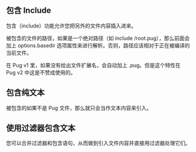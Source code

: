 ## 包含 Include
包含（include）功能允许您把另外的文件内容插入进来。

被包含的文件的路径，如果是一个绝对路径（如 include /root.pug），那么前面会加上 options.basedir 选项属性来进行解析。否则，路径应该相对于正在被编译的当前文件。

在 Pug v1 里，如果没有给出文件扩展名，会自动加上 .pug。但是这个特性在 Pug v2 中这是不赞成使用的。

## 包含纯文本
被包含的如果不是 Pug 文件，那么就只会当作文本内容来引入。

## 使用过滤器包含文本
您可以合并过滤器和包含语句，从而做到引入文件内容并直接用过滤器处理它们。
